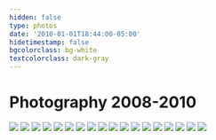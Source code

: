 ```yaml
---
hidden: false
type: photos
date: '2010-01-01T18:44:00-05:00'
hidetimestamp: false
bgcolorclass: bg-white
textcolorclass: dark-gray
---
```


# Photography 2008-2010

<img src="https://res.cloudinary.com/ejf/image/upload/v1526683578/111_title.gif" />

<img src="https://res.cloudinary.com/ejf/image/upload/v1526683578/1.jpg" />

<img src="https://res.cloudinary.com/ejf/image/upload/v1526683578/2.jpg" />

<img src="https://res.cloudinary.com/ejf/image/upload/v1526683578/3.jpg" />

<img src="https://res.cloudinary.com/ejf/image/upload/v1526683578/4.jpg" />

<img src="https://res.cloudinary.com/ejf/image/upload/v1526683578/5.jpg" />

<img src="https://res.cloudinary.com/ejf/image/upload/v1526683578/6.jpg" />

<img src="https://res.cloudinary.com/ejf/image/upload/v1526683578/7.jpg" />

<img src="https://res.cloudinary.com/ejf/image/upload/v1526683578/8.jpg" />

<img src="https://res.cloudinary.com/ejf/image/upload/v1526683578/9.jpg" />

<img src="https://res.cloudinary.com/ejf/image/upload/v1526683578/10.jpg" />

<img src="https://res.cloudinary.com/ejf/image/upload/v1526683578/11.jpg" />

<img src="https://res.cloudinary.com/ejf/image/upload/v1526683578/13.jpg" />

<img src="https://res.cloudinary.com/ejf/image/upload/v1526683578/14.jpg" />

<img src="https://res.cloudinary.com/ejf/image/upload/v1526683578/15.jpg" />

<img src="https://res.cloudinary.com/ejf/image/upload/v1526683578/16.jpg" />

<img src="https://res.cloudinary.com/ejf/image/upload/v1526683578/17.jpg" />

<img src="https://res.cloudinary.com/ejf/image/upload/v1526683578/18.jpg" />
